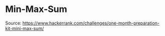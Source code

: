 # Min-Max-Sum
Source: https://www.hackerrank.com/challenges/one-month-preparation-kit-mini-max-sum/
